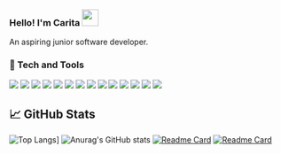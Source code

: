 ### Hello! I'm Carita <img src="https://raw.githubusercontent.com/MartinHeinz/MartinHeinz/master/wave.gif" width="30px">
An aspiring junior software developer.

### &#128295; Tech and Tools
![](https://img.shields.io/badge/OS-Windows-informational?style=flat&logo=<LOGO_NAME>&logoColor=white&color=edb9eb)
![](https://img.shields.io/badge/Code-C_sharp-informational?style=flat&logo=<LOGO_NAME>&logoColor=white&color=edb9eb)
![](https://img.shields.io/badge/Code-C-informational?style=flat&logo=<LOGO_NAME>&logoColor=white&color=edb9eb)
![](https://img.shields.io/badge/Code-Python-informational?style=flat&logo=<LOGO_NAME>&logoColor=white&color=edb9eb)
![](https://img.shields.io/badge/Code-TypeScript-informational?style=flat&logo=<LOGO_NAME>&logoColor=white&color=edb9eb)
![](https://img.shields.io/badge/Code-Java-informational?style=flat&logo=<LOGO_NAME>&logoColor=white&color=edb9eb)
![](https://img.shields.io/badge/Code-JavaScript-informational?style=flat&logo=<LOGO_NAME>&logoColor=white&color=edb9eb)
![](https://img.shields.io/badge/FrameWork-Asp.NET-informational?style=flat&logo=<LOGO_NAME>&logoColor=white&color=edb9eb)
![](https://img.shields.io/badge/FramwWork-React-informational?style=flat&logo=<LOGO_NAME>&logoColor=white&color=edb9eb)
![](https://img.shields.io/badge/Tools-PostgreSQL-informational?style=flat&logo=<LOGO_NAME>&logoColor=white&color=edb9eb)
![](https://img.shields.io/badge/Tools-MySQL-informational?style=flat&logo=<LOGO_NAME>&logoColor=white&color=edb9eb)
![](https://img.shields.io/badge/Tools-Docker-informational?style=flat&logo=<LOGO_NAME>&logoColor=white&color=edb9eb)
![](https://img.shields.io/badge/Other-GIT-informational?style=flat&logo=<LOGO_NAME>&logoColor=white&color=edb9eb)
![](https://img.shields.io/badge/Other-Rest-informational?style=flat&logo=<LOGO_NAME>&logoColor=white&color=edb9eb)

## 	&#128200; GitHub Stats
![Top Langs](https://github-readme-stats.vercel.app/api/top-langs/?username=emiliacs&layout=compact&theme=dark&layout=compact&hide=javascript)]
![Anurag's GitHub stats](https://github-readme-stats.vercel.app/api?username=emiliacs&count_private=true&theme=dark&layout=compact&hide=stars,prs,issues,contribs)
[![Readme Card](https://github-readme-stats.vercel.app/api/pin/?username=emiliacs&repo=HabitTracker&theme=dark&show_owner=1)](https://github.com/emiliacs/HabitTracker)
[![Readme Card](https://github-readme-stats.vercel.app/api/pin/?username=emiliacs&repo=SteamApi&theme=dark&show_owner=1)](https://github.com/emiliacs/SteamApi)
